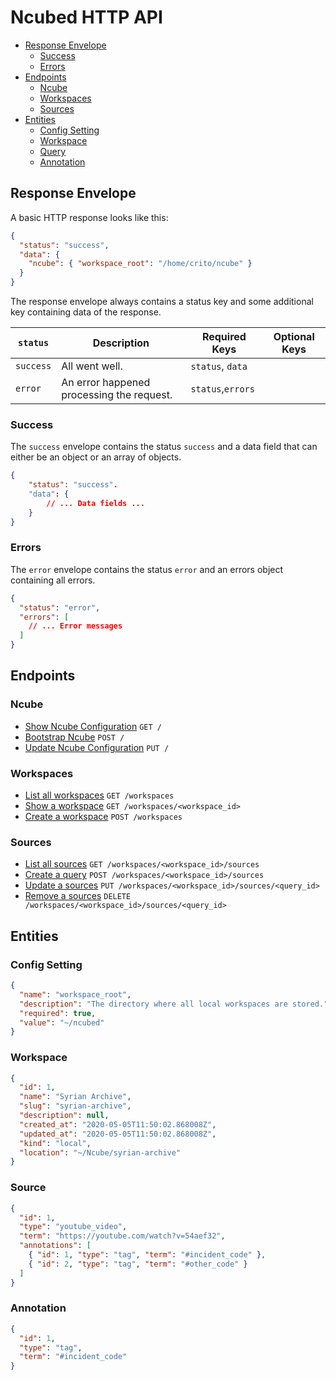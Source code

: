 # Ncubed HTTP API

- [Response Envelope](#response-envelope)
  - [Success](#success)
  - [Errors](#errors)
- [Endpoints](#endpoints)
  - [Ncube](#ncube)
  - [Workspaces](#workspaces)
  - [Sources](#sources)
- [Entities](#entities)
  - [Config Setting](#config-setting)
  - [Workspace](#workspace)
  - [Query](#query)
  - [Annotation](#annotation)

## Response Envelope

A basic HTTP response looks like this:

```json
{
  "status": "success",
  "data": {
    "ncube": { "workspace_root": "/home/crito/ncube" }
  }
}
```

The response envelope always contains a status key and some additional key
containing data of the response.

| `status`  | Description                               | Required Keys     | Optional Keys |
| --------- | ----------------------------------------- | ----------------- | ------------- |
| `success` | All went well.                            | `status`, `data`  |               |
| `error`   | An error happened processing the request. | `status`,`errors` |               |

### Success

The `success` envelope contains the status `success` and a data field that can
either be an object or an array of objects.

```json
{
    "status": "success".
    "data": {
        // ... Data fields ...
    }
}
```

### Errors

The `error` envelope contains the status `error` and an errors object containing
all errors.

```json
{
  "status": "error",
  "errors": [
    // ... Error messages
  ]
}
```

## Endpoints

### Ncube

- [Show Ncube Configuration](http-api/ncube/show.md) `GET /`
- [Bootstrap Ncube](http-api/ncube/bootstrap.md) `POST /`
- [Update Ncube Configuration](http-api/ncube/update.md) `PUT /`

### Workspaces

- [List all workspaces](http-api/workspace/list.md) `GET /workspaces`
- [Show a workspace](http-api/workspace/show.md) `GET /workspaces/<workspace_id>`
- [Create a workspace](http-api/workspace/create.md) `POST /workspaces`

### Sources

- [List all sources](http-api/source/list.md) `GET /workspaces/<workspace_id>/sources`
- [Create a query](http-api/source/create.md) `POST /workspaces/<workspace_id>/sources`
- [Update a sources](http-api/source/update.md) `PUT /workspaces/<workspace_id>/sources/<query_id>`
- [Remove a sources](http-api/source/remove.md) `DELETE /workspaces/<workspace_id>/sources/<query_id>`

## Entities

### Config Setting

```json
{
  "name": "workspace_root",
  "description": "The directory where all local workspaces are stored.",
  "required": true,
  "value": "~/ncubed"
}
```

### Workspace

```json
{
  "id": 1,
  "name": "Syrian Archive",
  "slug": "syrian-archive",
  "description": null,
  "created_at": "2020-05-05T11:50:02.868008Z",
  "updated_at": "2020-05-05T11:50:02.868008Z",
  "kind": "local",
  "location": "~/Ncube/syrian-archive"
}
```

### Source

```json
{
  "id": 1,
  "type": "youtube_video",
  "term": "https://youtube.com/watch?v=54aef32",
  "annotations": [
    { "id": 1, "type": "tag", "term": "#incident_code" },
    { "id": 2, "type": "tag", "term": "#other_code" }
  ]
}
```

### Annotation

```json
{
  "id": 1,
  "type": "tag",
  "term": "#incident_code"
}
```
